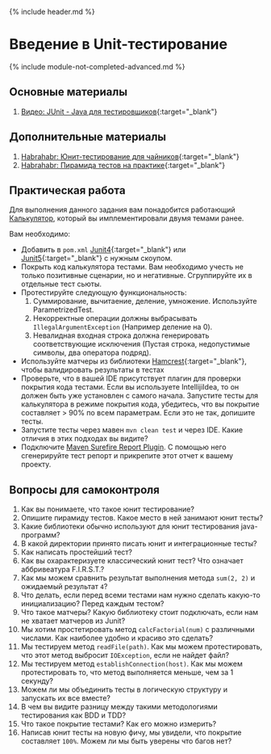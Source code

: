 {% include header.md %}

Введение в Unit-тестирование
===
{% include module-not-completed-advanced.md %}

Основные материалы
---------------------
1. [Видео: JUnit - Java для тестировщиков](https://www.youtube.com/watch?v=QJZb1fNYh9c){:target="_blank"}

Дополнительные материалы
---------------------
1. [Habrahabr: Юнит-тестирование для чайников](https://habr.com/ru/post/169381/){:target="_blank"}
1. [Habrahabr: Пирамида тестов на практике](https://habr.com/en/post/358950/){:target="_blank"}

Практическая работа
---------------------
Для выполнения данного задания вам понадобится работающий [Калькулятор]({{site.materialsurl}}calculator/calculator), 
который вы имплементировали двумя темами ранее.

Вам необходимо:
+ Добавить в `pom.xml` [Junit4](https://junit.org/junit4/){:target="_blank"} или [Junit5](https://junit.org/junit5/docs/current/user-guide/){:target="_blank"}
с нужным скоупом.
+ Покрыть код калькулятора тестами. Вам необходимо учесть не только позитивные сценарии, но и негативные. Сгруппируйте 
их в отдельные тест сьюты.
+ Протестируйте следующую функциональность:
    1. Суммирование, вычитаение, деление, умножение. Используйте ParametrizedTest.
    1. Некорректные операции должны выбрасывать `IllegalArgumentException` (Например деление на 0).
    1. Невалидная входная строка должна генерировать соответствующие исключения (Пустая строка, недопустимые символы,
два оператора подряд).
+ Используйте матчеры из библиотеки [Hamcrest](http://hamcrest.org/JavaHamcrest/tutorial){:target="_blank"}, чтобы 
валидировать результаты в тестах
+ Проверьте, что в вашей IDE присутствует плагин для проверки покрытия кода тестами. Если вы используете IntellijiIdea, 
то он должен быть уже установлен с самого начала. Запустите тесты для калькулятора в режиме покрытия кода, убедитесь, что
вы покрытие составляет > 90% по всем параметрам. Если это не так, допишите тесты.
+ Запустите тесты через мавен `mvn clean test` и через IDE. Какие отличия в этих подходах вы видите?
+ Подключите [Maven Surefire Report Plugin](https://maven.apache.org/surefire/maven-surefire-report-plugin/). С помощью
него сгенерируйте тест репорт и прикрепите этот отчет к вашему проекту.

Вопросы для самоконтроля
---------------------
1. Как вы понимаете, что такое юнит тестирование?
1. Опишите пирамиду тестов. Какое место в ней занимают юнит тесты?
1. Какие библиотеки обычно используют для юнит тестирования java-программ?
1. В какой директории принято писать юнит и интеграционные тесты?
1. Как написать простейший тест?
1. Как вы охарактеризуете классический юнит тест? Что означает аббривеатура F.I.R.S.T.?
1. Как мы можем сравнить результат выполнения метода `sum(2, 2)` и ожидаемый результат `4`?
1. Что делать, если перед всеми тестами нам нужно сделать какую-то инициализацию? Перед каждым тестом?
1. Что такое матчеры? Какую библиотеку стоит подключать, если нам не хватает матчеров из Junit?
1. Мы хотим простетировать метод `calcFactorial(num)` с различными числами. Как наиболее удобно и красиво это сделать?
1. Мы тестируем метод `readFile(path)`. Как мы можем протестировать, что этот метод выбросит `IOException`, если не найдет 
файл?
1. Мы тестируем метод `establishConnection(host)`. Как мы можем протестировать то, что метод выполняется меньше, чем за 1 
секунду?
1. Можем ли мы объединить тесты в логическую структуру и запускать их все вместе?
1. В чем вы видите разницу между такими методологиями тестирования как BDD и TDD?
1. Что такое покрытие тестами? Как его можно измерить?
1. Написав юнит тесты на новую фичу, мы увидели, что покрытие составляет `100%`. Можем ли мы быть уверены что багов нет?
